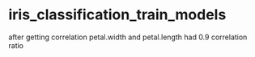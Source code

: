 # iris_classification_train_models

after getting correlation petal.width and petal.length had 0.9 correlation ratio 
